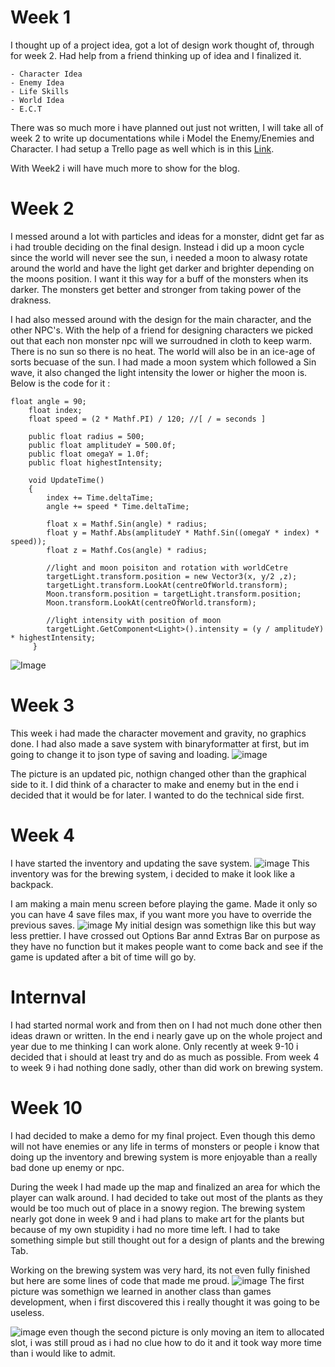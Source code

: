
# Week 1
I thought up of a project idea, got a lot of design work thought of, through for week 2. Had help from a friend thinking up of idea and I finalized it.
```
- Character Idea
- Enemy Idea
- Life Skills
- World Idea
- E.C.T
```
There was so much more i have planned out just not written, I will take all of week 2 to write up documentations while i Model the Enemy/Enemies and Character.
I had setup a Trello page as well which is in this [Link](https://trello.com/b/wYP5vaxr/luna-we).

With Week2 i will have much more to show for the blog.

# Week 2
I messed around a lot with particles and ideas for a monster, didnt get far as i had trouble deciding on the final design.
Instead i did up a moon cycle since the world will never see the sun, i needed a moon to alwasy rotate around the world and have the light get darker and brighter depending on the moons position. I want it this way for a buff of the monsters when its darker. The monsters get better and stronger from taking power of the drakness.

I had also messed around with the design for the main character, and the other NPC's. With the help of a friend for designing characters we picked out that each non monster npc will we surroudned in cloth to keep warm. There is no sun so there is no heat. The world will also be in an ice-age of sorts becuase of the sun.
I had made a moon system which followed a Sin wave, it also changed the light intensity the lower or higher the moon is.
Below is the code for it :
```
float angle = 90;
    float index;
    float speed = (2 * Mathf.PI) / 120; //[ / = seconds ]

    public float radius = 500;
    public float amplitudeY = 500.0f;
    public float omegaY = 1.0f;
    public float highestIntensity;
    
    void UpdateTime()
    {
        index += Time.deltaTime;
        angle += speed * Time.deltaTime;

        float x = Mathf.Sin(angle) * radius;
        float y = Mathf.Abs(amplitudeY * Mathf.Sin((omegaY * index) * speed));
        float z = Mathf.Cos(angle) * radius;

        //light and moon poisiton and rotation with worldCetre
        targetLight.transform.position = new Vector3(x, y/2 ,z);
        targetLight.transform.LookAt(centreOfWorld.transform);
        Moon.transform.position = targetLight.transform.position;
        Moon.transform.LookAt(centreOfWorld.transform);

        //light intensity with position of moon
        targetLight.GetComponent<Light>().intensity = (y / amplitudeY) * highestIntensity;
     }
```
![Image](https://trello-attachments.s3.amazonaws.com/60867cc6b7f287738b24d963/608686a8ae49fd4a937e4b41/c788a17186345ba2831b7481b465d9c3/image.png)

# Week 3
This week i had made the character movement and gravity, no graphics done. 
I had also made a save system with binaryformatter at first, but im going to change it to json type of saving and loading.
![image](https://user-images.githubusercontent.com/46887890/131046565-efa236e7-0415-49f5-8554-96b74553c1fa.png)

The picture is an updated pic, nothign changed other than the graphical side to it.
I did think of a character to make and enemy but in the end i decided that it would be for later.
I wanted to do the technical side first.


# Week 4
I have started the inventory and updating the save system.
![image](https://user-images.githubusercontent.com/46887890/131046763-dd102d1b-0b69-4e9e-af5e-e99995e8fe06.png)
This inventory was for the brewing system, i decided to make it look like a backpack.

I am making a main menu screen before playing the game. Made it only so you can have 4 save files max, if you want more you have to override the previous saves.
![image](https://user-images.githubusercontent.com/46887890/131046855-dae88d39-de1f-4f7a-9d63-df88895681e0.png)
My initial design was somethign like this but way less prettier. I have crossed out Options Bar annd Extras Bar on purpose as they have no function but it makes people want to come back and see if the game is updated after a bit of time will go by.

# Internval
I had started normal work and from then on I had not much done other then ideas drawn or written. In the end i nearly gave up on the whole project and year due to me thinking I can work alone. Only recently at week 9-10 i decided that i should at least try and do as much as possible. From week 4 to week 9 i had nothing done sadly, other than did work on brewing system.

# Week 10
I had decided to make a demo for my final project. Even though this demo will not have enemies or any life in terms of monsters or people i know that doing up the inventory and brewing system is more enjoyable than a really bad done up enemy or npc.

During the week I had made up the map and finalized an area for which the player can walk around. I had decided to take out most of the plants as they would be too much out of place in a snowy region. 
The brewing system nearly got done in week 9 and i had plans to make art for the plants but because of my own stupidity i had no more time left. I had to take something simple but still thought out for a design of plants and the brewing Tab.

Working on the brewing system was very hard, its not even fully finished but here are some lines of code that made me proud.
![image](https://user-images.githubusercontent.com/46887890/131047134-733271d9-01e9-4387-b316-7a7fd8fdbb4d.png)
The first picture was somethign we learned in another class than games development, when i first discovered this i really thought it was going to be useless.

![image](https://user-images.githubusercontent.com/46887890/131047189-fe1d2ebb-031e-4e8c-8054-a7c98e621d83.png)
even though the second picture is only moving an item to allocated slot, i was still proud as i had no clue how to do it and it took way more time than i would like to admit.
